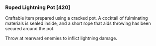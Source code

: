 ### Roped Lightning Pot [420]

Craftable item prepared using a cracked pot. A cocktail of fulminating materials is sealed inside, and a short rope that aids throwing has been secured around the pot.

Throw at rearward enemies to inflict lightning damage.